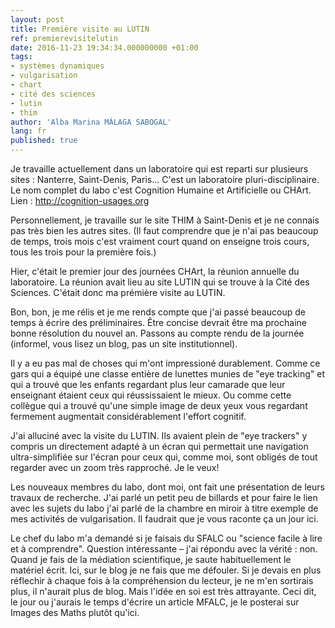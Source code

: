 ```yaml
---
layout: post
title: Première visite au LUTIN
ref: premierevisitelutin
date: 2016-11-23 19:34:34.000000000 +01:00
tags:
- systèmes dynamiques
- vulgarisation
- chart
- cité des sciences
- lutin
- thim
author: 'Alba Marina MÁLAGA SABOGAL'
lang: fr
published: true
---
```


Je travaille actuellement dans un laboratoire qui est reparti sur plusieurs sites : Nanterre, Saint-Denis, Paris… C'est un laboratoire pluri-disciplinaire. Le nom complet du labo c'est Cognition Humaine et Artificielle ou CHArt. Lien : http://cognition-usages.org

Personnellement, je travaille sur le site THIM à Saint-Denis et je ne connais pas très bien les autres sites. (Il faut comprendre que je n'ai pas beaucoup de temps, trois mois c'est vraiment court quand on enseigne trois cours, tous les trois pour la première fois.)

Hier, c'était le premier jour des journées CHArt, la réunion annuelle du laboratoire. La réunion avait lieu au site LUTIN qui se trouve à la Cité des Sciences. C'était donc ma prémière visite au LUTIN.

Bon, bon, je me rélis et je me rends compte que j'ai passé beaucoup de temps à écrire des préliminaires. Être concise devrait être ma prochaine bonne résolution du nouvel an. Passons au compte rendu de la journée (informel, vous lisez un blog, pas un site institutionnel).

Il y a eu pas mal de choses qui m'ont impressioné durablement. Comme ce gars qui a équipé une classe entière de lunettes munies de "eye tracking" et qui a trouvé que les enfants regardant plus leur camarade que leur enseignant étaient ceux qui réussissaient le mieux. Ou comme cette collègue qui a trouvé qu'une simple image de deux yeux vous regardant fermement augmentait considérablement l'effort cognitif.

J'ai alluciné avec la visite du LUTIN. Ils avaient plein de "eye trackers" y compris un directement adapté à un écran qui permettait une navigation ultra-simplifiée sur l'écran pour ceux qui, comme moi, sont obligés de tout regarder avec un zoom très rapproché. Je le veux!

Les nouveaux membres du labo, dont moi, ont fait une présentation de leurs travaux de recherche. J'ai parlé un petit peu de billards et pour faire le lien avec les sujets du labo j'ai parlé de la chambre en miroir à titre exemple de mes activités de vulgarisation. Il faudrait que je vous raconte ça un jour ici.

Le chef du labo m'a demandé si je faisais du SFALC ou "science facile à lire et à comprendre". Question intéressante – j'ai répondu avec la vérité : non. Quand je fais de la médiation scientifique, je saute habituellement le matériel écrit. Ici, sur le blog je ne fais que me défouler. Si je devais en plus réflechir à chaque fois à la compréhension du lecteur, je ne m'en sortirais plus, il n'aurait plus de blog. Mais l'idée en soi est très attrayante. Ceci dit, le jour ou j'aurais le temps d'écrire un article MFALC, je le posterai sur Images des Maths plutôt qu'ici.
